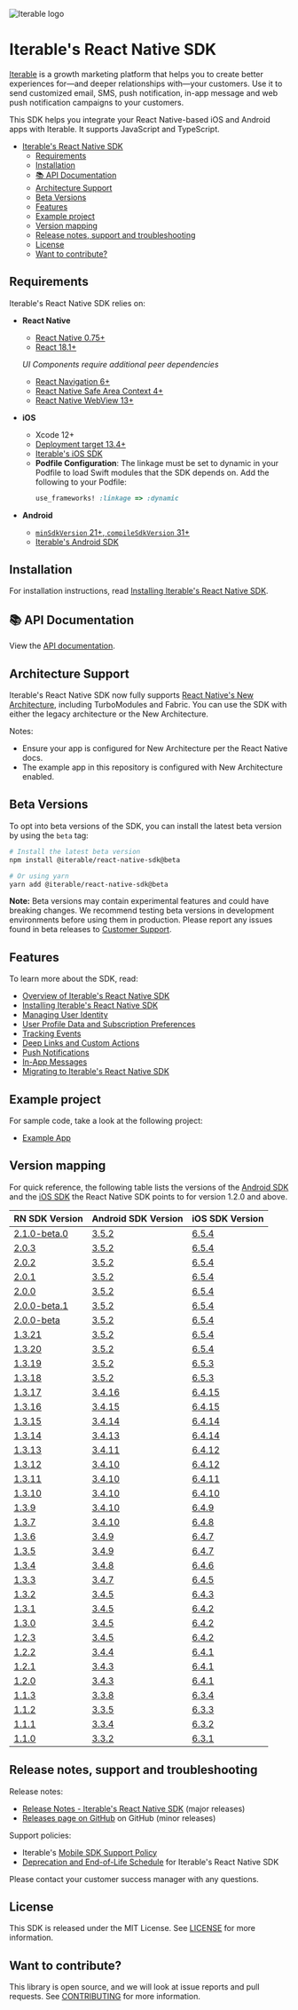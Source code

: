 ![Iterable logo](./images/Iterable-Logo.png "Iterable Logo")

# Iterable's React Native SDK

[Iterable](https://www.iterable.com) is a growth marketing platform that helps
you to create better experiences for—and deeper relationships with—your
customers. Use it to send customized email, SMS, push notification, in-app
message and web push notification campaigns to your customers.

This SDK helps you integrate your React Native-based iOS and Android apps with
Iterable. It supports JavaScript and TypeScript.



<!-- @import "[TOC]" {cmd="toc" depthFrom=2 depthTo=6 orderedList=false} -->

<!-- code_chunk_output -->

- [Iterable's React Native SDK](#iterables-react-native-sdk)
  - [Requirements](#requirements)
  - [Installation](#installation)
  - [📚 API Documentation](#-api-documentation)
  - [Architecture Support](#architecture-support)
  - [Beta Versions](#beta-versions)
  - [Features](#features)
  - [Example project](#example-project)
  - [Version mapping](#version-mapping)
  - [Release notes, support and troubleshooting](#release-notes-support-and-troubleshooting)
  - [License](#license)
  - [Want to contribute?](#want-to-contribute)

<!-- /code_chunk_output -->



## Requirements

Iterable's React Native SDK relies on:

- **React Native**
    - [React Native 0.75+](https://github.com/facebook/react-native)
    - [React 18.1+](https://github.com/facebook/react)

    _UI Components require additional peer dependencies_
    - [React Navigation 6+](https://github.com/react-navigation/react-navigation)
    - [React Native Safe Area Context 4+](https://github.com/th3rdwave/react-native-safe-area-context)
    - [React Native WebView 13+](https://github.com/react-native-webview/react-native-webview)

- **iOS**
    - Xcode 12+
    - [Deployment target 13.4+](https://help.apple.com/xcode/mac/current/#/deve69552ee5)
    - [Iterable's iOS SDK](https://github.com/Iterable/iterable-swift-sdk)
    - **Podfile Configuration**: The linkage must be set to dynamic in your Podfile to load Swift modules that the SDK depends on. Add the following to your Podfile:
      ```ruby
      use_frameworks! :linkage => :dynamic
      ```

- **Android**
    - [`minSdkVersion` 21+, `compileSdkVersion` 31+](https://medium.com/androiddevelopers/picking-your-compilesdkversion-minsdkversion-targetsdkversion-a098a0341ebd)
    - [Iterable's Android SDK](https://github.com/Iterable/iterable-android-sdk)

## Installation

For installation instructions, read [Installing Iterable's React Native SDK](https://support.iterable.com/hc/articles/360045714132).

## 📚 API Documentation

View the [API documentation](https://iterable-react-native-sdk.netlify.app).

## Architecture Support

Iterable's React Native SDK now fully supports [React Native's New Architecture](https://reactnative.dev/architecture/landing-page), including TurboModules and Fabric. You can use the SDK with either the legacy architecture or the New Architecture.

Notes:

- Ensure your app is configured for New Architecture per the React Native docs.
- The example app in this repository is configured with New Architecture enabled.

## Beta Versions

To opt into beta versions of the SDK, you can install the latest beta version by using the `beta` tag:

```bash
# Install the latest beta version
npm install @iterable/react-native-sdk@beta

# Or using yarn
yarn add @iterable/react-native-sdk@beta
```

**Note:** Beta versions may contain experimental features and could have
breaking changes. We recommend testing beta versions in development environments
before using them in production.  Please report any issues found in beta
releases to [Customer Support](https://support.iterable.com/hc/en-us/requests/new).

## Features

To learn more about the SDK, read:

- [Overview of Iterable's React Native SDK](https://support.iterable.com/hc/articles/360045714072)
- [Installing Iterable's React Native SDK](https://support.iterable.com/hc/articles/360045714132)
- [Managing User Identity](https://support.iterable.com/hc/articles/360045714152)
- [User Profile Data and Subscription Preferences](https://support.iterable.com/hc/articles/360046134851)
- [Tracking Events](https://support.iterable.com/hc/articles/360046134891)
- [Deep Links and Custom Actions](https://support.iterable.com/hc/articles/360046134911)
- [Push Notifications](https://support.iterable.com/hc/articles/360046134871)
- [In-App Messages](https://support.iterable.com/hc/articles/360045714172)
- [Migrating to Iterable's React Native SDK](https://support.iterable.com/hc/articles/360046134931)

## Example project

For sample code, take a look at the following project:

- [Example App](https://github.com/Iterable/react-native-sdk/tree/master/example)

## Version mapping

For quick reference, the following table lists the versions of the [Android SDK](https://github.com/Iterable/iterable-android-sdk) and the [iOS SDK](https://github.com/Iterable/swift-sdk) the React Native SDK points to for version 1.2.0 and above.

| RN SDK Version                                                              | Android SDK Version                                                          | iOS SDK Version |
| --------------------------------------------------------------------------- | ---------------------------------------------------------------------------- | --------------- |
| [2.1.0-beta.0](https://www.npmjs.com/package/@iterable/react-native-sdk/v/2.1.0-beta.0) | [3.5.2](https://github.com/Iterable/iterable-android-sdk/releases/tag/3.5.2) | [6.5.4](https://github.com/Iterable/swift-sdk/releases/tag/6.5.4)
| [2.0.3](https://www.npmjs.com/package/@iterable/react-native-sdk/v/2.0.3) | [3.5.2](https://github.com/Iterable/iterable-android-sdk/releases/tag/3.5.2) | [6.5.4](https://github.com/Iterable/swift-sdk/releases/tag/6.5.4)
| [2.0.2](https://www.npmjs.com/package/@iterable/react-native-sdk/v/2.0.2) | [3.5.2](https://github.com/Iterable/iterable-android-sdk/releases/tag/3.5.2) | [6.5.4](https://github.com/Iterable/swift-sdk/releases/tag/6.5.4)
| [2.0.1](https://www.npmjs.com/package/@iterable/react-native-sdk/v/2.0.1) | [3.5.2](https://github.com/Iterable/iterable-android-sdk/releases/tag/3.5.2) | [6.5.4](https://github.com/Iterable/swift-sdk/releases/tag/6.5.4)
| [2.0.0](https://www.npmjs.com/package/@iterable/react-native-sdk/v/2.0.0) | [3.5.2](https://github.com/Iterable/iterable-android-sdk/releases/tag/3.5.2) | [6.5.4](https://github.com/Iterable/swift-sdk/releases/tag/6.5.4)
| [2.0.0-beta.1](https://www.npmjs.com/package/@iterable/react-native-sdk/v/2.0.0-beta.1) | [3.5.2](https://github.com/Iterable/iterable-android-sdk/releases/tag/3.5.2) | [6.5.4](https://github.com/Iterable/swift-sdk/releases/tag/6.5.4)
| [2.0.0-beta](https://www.npmjs.com/package/@iterable/react-native-sdk/v/2.0.0-beta) | [3.5.2](https://github.com/Iterable/iterable-android-sdk/releases/tag/3.5.2) | [6.5.4](https://github.com/Iterable/swift-sdk/releases/tag/6.5.4)
| [1.3.21](https://www.npmjs.com/package/@iterable/react-native-sdk/v/1.3.20) | [3.5.2](https://github.com/Iterable/iterable-android-sdk/releases/tag/3.5.2) | [6.5.4](https://github.com/Iterable/swift-sdk/releases/tag/6.5.4)
| [1.3.20](https://www.npmjs.com/package/@iterable/react-native-sdk/v/1.3.20) | [3.5.2](https://github.com/Iterable/iterable-android-sdk/releases/tag/3.5.2) | [6.5.4](https://github.com/Iterable/swift-sdk/releases/tag/6.5.4)
| [1.3.19](https://www.npmjs.com/package/@iterable/react-native-sdk/v/1.3.19) | [3.5.2](https://github.com/Iterable/iterable-android-sdk/releases/tag/3.5.2) | [6.5.3](https://github.com/Iterable/swift-sdk/releases/tag/6.5.3)
| [1.3.18](https://www.npmjs.com/package/@iterable/react-native-sdk/v/1.3.18) | [3.5.2](https://github.com/Iterable/iterable-android-sdk/releases/tag/3.5.2) | [6.5.3](https://github.com/Iterable/swift-sdk/releases/tag/6.5.3)
| [1.3.17](https://www.npmjs.com/package/@iterable/react-native-sdk/v/1.3.17) | [3.4.16](https://github.com/Iterable/iterable-android-sdk/releases/tag/3.4.16) | [6.4.15](https://github.com/Iterable/swift-sdk/releases/tag/6.4.15)
| [1.3.16](https://www.npmjs.com/package/@iterable/react-native-sdk/v/1.3.16) | [3.4.15](https://github.com/Iterable/iterable-android-sdk/releases/tag/3.4.15) | [6.4.15](https://github.com/Iterable/swift-sdk/releases/tag/6.4.15)
| [1.3.15](https://www.npmjs.com/package/@iterable/react-native-sdk/v/1.3.15) | [3.4.14](https://github.com/Iterable/iterable-android-sdk/releases/tag/3.4.14) | [6.4.14](https://github.com/Iterable/swift-sdk/releases/tag/6.4.14)
| [1.3.14](https://www.npmjs.com/package/@iterable/react-native-sdk/v/1.3.14) | [3.4.13](https://github.com/Iterable/iterable-android-sdk/releases/tag/3.4.13) | [6.4.14](https://github.com/Iterable/swift-sdk/releases/tag/6.4.14)
| [1.3.13](https://www.npmjs.com/package/@iterable/react-native-sdk/v/1.3.13) | [3.4.11](https://github.com/Iterable/iterable-android-sdk/releases/tag/3.4.11) | [6.4.12](https://github.com/Iterable/swift-sdk/releases/tag/6.4.12)
| [1.3.12](https://www.npmjs.com/package/@iterable/react-native-sdk/v/1.3.12) | [3.4.10](https://github.com/Iterable/iterable-android-sdk/releases/tag/3.4.10) | [6.4.12](https://github.com/Iterable/swift-sdk/releases/tag/6.4.12)
| [1.3.11](https://www.npmjs.com/package/@iterable/react-native-sdk/v/1.3.11) | [3.4.10](https://github.com/Iterable/iterable-android-sdk/releases/tag/3.4.10) | [6.4.11](https://github.com/Iterable/swift-sdk/releases/tag/6.4.11)
| [1.3.10](https://www.npmjs.com/package/@iterable/react-native-sdk/v/1.3.10) | [3.4.10](https://github.com/Iterable/iterable-android-sdk/releases/tag/3.4.10) | [6.4.10](https://github.com/Iterable/swift-sdk/releases/tag/6.4.10) |
| [1.3.9](https://www.npmjs.com/package/@iterable/react-native-sdk/v/1.3.9)   | [3.4.10](https://github.com/Iterable/iterable-android-sdk/releases/tag/3.4.10) | [6.4.9](https://github.com/Iterable/swift-sdk/releases/tag/6.4.9) |
| [1.3.7](https://www.npmjs.com/package/@iterable/react-native-sdk/v/1.3.7)   | [3.4.10](https://github.com/Iterable/iterable-android-sdk/releases/tag/3.4.10) | [6.4.8](https://github.com/Iterable/swift-sdk/releases/tag/6.4.8) |
| [1.3.6](https://www.npmjs.com/package/@iterable/react-native-sdk/v/1.3.6)   | [3.4.9](https://github.com/Iterable/iterable-android-sdk/releases/tag/3.4.9) | [6.4.7](https://github.com/Iterable/swift-sdk/releases/tag/6.4.7) |
| [1.3.5](https://www.npmjs.com/package/@iterable/react-native-sdk/v/1.3.5)   | [3.4.9](https://github.com/Iterable/iterable-android-sdk/releases/tag/3.4.9) | [6.4.7](https://github.com/Iterable/swift-sdk/releases/tag/6.4.7) |
| [1.3.4](https://www.npmjs.com/package/@iterable/react-native-sdk/v/1.3.4)   | [3.4.8](https://github.com/Iterable/iterable-android-sdk/releases/tag/3.4.8) | [6.4.6](https://github.com/Iterable/swift-sdk/releases/tag/6.4.6) |
| [1.3.3](https://www.npmjs.com/package/@iterable/react-native-sdk/v/1.3.3)   | [3.4.7](https://github.com/Iterable/iterable-android-sdk/releases/tag/3.4.7) | [6.4.5](https://github.com/Iterable/swift-sdk/releases/tag/6.4.5) |
| [1.3.2](https://www.npmjs.com/package/@iterable/react-native-sdk/v/1.3.2)   | [3.4.5](https://github.com/Iterable/iterable-android-sdk/releases/tag/3.4.5) | [6.4.3](https://github.com/Iterable/swift-sdk/releases/tag/6.4.3) |
| [1.3.1](https://www.npmjs.com/package/@iterable/react-native-sdk/v/1.3.1)   | [3.4.5](https://github.com/Iterable/iterable-android-sdk/releases/tag/3.4.5) | [6.4.2](https://github.com/Iterable/swift-sdk/releases/tag/6.4.2) |
| [1.3.0](https://www.npmjs.com/package/@iterable/react-native-sdk/v/1.3.0)   | [3.4.5](https://github.com/Iterable/iterable-android-sdk/releases/tag/3.4.5) | [6.4.2](https://github.com/Iterable/swift-sdk/releases/tag/6.4.2) |
| [1.2.3](https://www.npmjs.com/package/@iterable/react-native-sdk/v/1.2.3)   | [3.4.5](https://github.com/Iterable/iterable-android-sdk/releases/tag/3.4.5) | [6.4.2](https://github.com/Iterable/swift-sdk/releases/tag/6.4.2) |
| [1.2.2](https://www.npmjs.com/package/@iterable/react-native-sdk/v/1.2.2)   | [3.4.4](https://github.com/Iterable/iterable-android-sdk/releases/tag/3.4.4) | [6.4.1](https://github.com/Iterable/swift-sdk/releases/tag/6.4.1) |
| [1.2.1](https://www.npmjs.com/package/@iterable/react-native-sdk/v/1.2.1)   | [3.4.3](https://github.com/Iterable/iterable-android-sdk/releases/tag/3.4.3) | [6.4.1](https://github.com/Iterable/swift-sdk/releases/tag/6.4.1) |
| [1.2.0](https://www.npmjs.com/package/@iterable/react-native-sdk/v/1.2.0)   | [3.4.3](https://github.com/Iterable/iterable-android-sdk/releases/tag/3.4.3) | [6.4.1](https://github.com/Iterable/swift-sdk/releases/tag/6.4.1) |
| [1.1.3](https://www.npmjs.com/package/@iterable/react-native-sdk/v/1.1.3)   | [3.3.8](https://github.com/Iterable/iterable-android-sdk/releases/tag/3.3.8) | [6.3.4](https://github.com/Iterable/swift-sdk/releases/tag/6.3.4) |
| [1.1.2](https://www.npmjs.com/package/@iterable/react-native-sdk/v/1.1.2)   | [3.3.5](https://github.com/Iterable/iterable-android-sdk/releases/tag/3.3.5) | [6.3.3](https://github.com/Iterable/swift-sdk/releases/tag/6.3.3) |
| [1.1.1](https://www.npmjs.com/package/@iterable/react-native-sdk/v/1.1.1)   | [3.3.4](https://github.com/Iterable/iterable-android-sdk/releases/tag/3.3.4) | [6.3.2](https://github.com/Iterable/swift-sdk/releases/tag/6.3.2) |
| [1.1.0](https://www.npmjs.com/package/@iterable/react-native-sdk/v/1.1.0)   | [3.3.2](https://github.com/Iterable/iterable-android-sdk/releases/tag/3.3.2) | [6.3.1](https://github.com/Iterable/swift-sdk/releases/tag/6.3.1) |

## Release notes, support and troubleshooting

Release notes:

- [Release Notes - Iterable's React Native SDK](https://support.iterable.com/hc/articles/360045714352) (major releases)
- [Releases page on GitHub](https://github.com/Iterable/react-native-sdk/releases)
  on GitHub (minor releases)

Support policies:

- Iterable's [Mobile SDK Support Policy](https://support.iterable.com/hc/articles/360046136171)
- [Deprecation and End-of-Life Schedule](https://support.iterable.com/hc/articles/360045714352#deprecation-and-end-of-life-schedule)
  for Iterable's React Native SDK

Please contact your customer success manager with any questions.

## License

This SDK is released under the MIT License. See [LICENSE](https://github.com/Iterable/swift-sdk/blob/master/LICENSE.md)
for more information.

## Want to contribute?

This library is open source, and we will look at issue reports and pull requests.
See [CONTRIBUTING](CONTRIBUTING.md) for more information.
